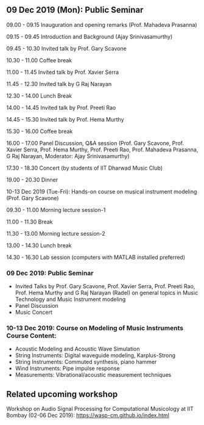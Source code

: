 ## 09 Dec 2019 (Mon): Public Seminar


09.00 - 09.15		Inauguration and opening remarks (Prof. Mahadeva Prasanna)

09.15 - 09.45		Introduction and Background (Ajay Srinivasamurthy)

09.45 - 10.30		Invited talk by Prof. Gary Scavone

10.30 - 11.00 	Coffee break

11.00 - 11.45		Invited talk by Prof. Xavier Serra

11.45 - 12.30		Invited talk by G Raj Narayan

12.30 - 14.00		Lunch Break

14.00 - 14.45 	Invited talk by Prof. Preeti Rao

14.45 - 15.30		Invited talk by Prof. Hema Murthy

15.30 - 16.00 		Coffee break

16.00 - 17.00		Panel Discussion, Q&A session 
(Prof. Gary Scavone, Prof. Xavier Serra, Prof. Hema Murthy, Prof. Preeti Rao, Prof. Mahadeva Prasanna, G Raj Narayan, Moderator: Ajay Srinivasamurthy)

17.30 - 18.30		Concert (by students of IIT Dharwad Music Club)

19.00 - 20.30		Dinner



10-13 Dec 2019 (Tue-Fri): Hands-on course on musical instrument modeling 
(Prof. Gary Scavone)

09.30 - 11.00		Morning lecture session-1

11.00 - 11.30 		Break

11.30 - 13.00		Morning lecture session-2

13.00 - 14.30		Lunch break

14.30 - 16.30		Lab session (computers with MATLAB installed preferred)


### 09 Dec 2019: Public Seminar
* Invited Talks by Prof. Gary Scavone, Prof. Xavier Serra, Prof. Preeti Rao, Prof. Hema Murthy and G Raj Narayan (Radel) on general topics in Music Technology and Music Instrument modeling
* Panel Discussion
* Music Concert

### 10-13 Dec 2019: Course on Modeling of Music Instruments Course Content:
* Acoustic Modeling and Acoustic Wave Simulation
* String Instruments: Digital waveguide modeling, Karplus-Strong
* String Instruments: Commuted synthesis, piano hammer
* Wind Instruments: Pipe impulse response
* Measurements: Vibrational/acoustic measurement techniques

## Related upcoming workshop
Workshop on Audio Signal Processing for Computational Musicology at IIT Bombay (02-06 Dec 2019): https://wasp-cm.github.io/index.html

